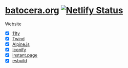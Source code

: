 # [batocera.org](https://batocera-linux.netlify.app/) [![Netlify Status](https://api.netlify.com/api/v1/badges/9932ce0f-7ee2-4d9b-b4c5-7c17eb364444/deploy-status)](https://app.netlify.com/projects/batocera-linux/deploys)

Website

- [x] [11ty](https://11ty.dev)
- [x] [Twind](https://twind.style)
- [x] [Alpine.js](https://alpinejs.dev)
- [x] [Iconify](https://iconify.design/docs/iconify-icon/#iconify-icon-web-component)
- [x] [instant.page](https://instant.page)
- [x] [esbuild](https://esbuild.github.io/)
